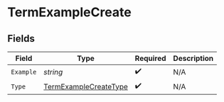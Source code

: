 # TermExampleCreate


## Fields

| Field                                                                 | Type                                                                  | Required                                                              | Description                                                           |
| --------------------------------------------------------------------- | --------------------------------------------------------------------- | --------------------------------------------------------------------- | --------------------------------------------------------------------- |
| `Example`                                                             | *string*                                                              | :heavy_check_mark:                                                    | N/A                                                                   |
| `Type`                                                                | [TermExampleCreateType](../../models/shared/termexamplecreatetype.md) | :heavy_check_mark:                                                    | N/A                                                                   |